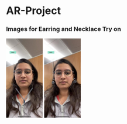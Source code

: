 # AR-Project

### Images for Earring and Necklace Try on

<img src="WhatsApp Image 2023-06-01 at 8.56.53 PM (1).jpeg" width="100"/>


<img src="WhatsApp Image 2023-06-01 at 8.56.53 PM.jpeg" width="100"/>


